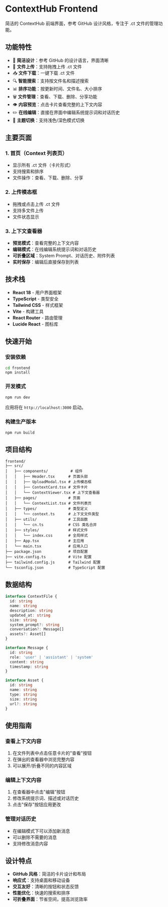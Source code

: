 # ContextHub Frontend

简洁的 ContextHub 前端界面，参考 GitHub 设计风格，专注于 .ct 文件的管理功能。

## 功能特性

- 🎨 **简洁设计**：参考 GitHub 的设计语言，界面清晰
- 📁 **文件上传**：支持拖拽上传 .ct 文件
- 📥 **文件下载**：一键下载 .ct 文件
- 🔍 **智能搜索**：支持按文件名和描述搜索
- 📊 **排序功能**：按更新时间、文件名、大小排序
- 🗑️ **文件管理**：查看、下载、删除、分享功能
- 👁️ **内容预览**：点击卡片查看完整的上下文内容
- ✏️ **在线编辑**：直接在界面中编辑系统提示词和对话历史
- 🌙 **主题切换**：支持浅色/深色模式切换

## 主要页面

### 1. 首页（Context 列表页）
- 显示所有 .ct 文件（卡片形式）
- 支持搜索和排序
- 文件操作：查看、下载、删除、分享

### 2. 上传模态框
- 拖拽或点击上传 .ct 文件
- 支持多文件上传
- 文件状态显示

### 3. 上下文查看器
- **预览模式**：查看完整的上下文内容
- **编辑模式**：在线编辑系统提示词和对话历史
- **可折叠区域**：System Prompt、对话历史、附件列表
- **实时保存**：编辑后直接保存到列表

## 技术栈

- **React 18** - 用户界面框架
- **TypeScript** - 类型安全
- **Tailwind CSS** - 样式框架
- **Vite** - 构建工具
- **React Router** - 路由管理
- **Lucide React** - 图标库

## 快速开始

### 安装依赖
```bash
cd frontend
npm install
```

### 开发模式
```bash
npm run dev
```

应用将在 `http://localhost:3000` 启动。

### 构建生产版本
```bash
npm run build
```

## 项目结构

```
frontend/
├── src/
│   ├── components/          # 组件
│   │   ├── Header.tsx      # 页面头部
│   │   ├── UploadModal.tsx # 上传模态框
│   │   ├── ContextCard.tsx # 文件卡片
│   │   └── ContextViewer.tsx # 上下文查看器
│   ├── pages/              # 页面
│   │   └── ContextList.tsx # 文件列表页
│   ├── types/              # 类型定义
│   │   └── context.ts      # 上下文文件类型
│   ├── utils/              # 工具函数
│   │   └── cn.ts           # CSS 类名合并
│   ├── styles/             # 样式文件
│   │   └── index.css       # 全局样式
│   ├── App.tsx             # 主应用
│   └── main.tsx            # 应用入口
├── package.json            # 项目配置
├── vite.config.ts          # Vite 配置
├── tailwind.config.js      # Tailwind 配置
└── tsconfig.json           # TypeScript 配置
```

## 数据结构

```typescript
interface ContextFile {
  id: string
  name: string
  description: string
  updated_at: string
  size: string
  system_prompt?: string
  conversation?: Message[]
  assets?: Asset[]
}

interface Message {
  id: string
  role: 'user' | 'assistant' | 'system'
  content: string
  timestamp: string
}

interface Asset {
  id: string
  name: string
  type: string
  size: string
  url?: string
}
```

## 使用指南

### 查看上下文内容
1. 在文件列表中点击任意卡片的"查看"按钮
2. 在弹出的查看器中浏览完整内容
3. 可以展开/折叠不同的内容区域

### 编辑上下文内容
1. 在查看器中点击"编辑"按钮
2. 修改系统提示词、描述或对话历史
3. 点击"保存"按钮应用更改

### 管理对话历史
- 在编辑模式下可以添加新消息
- 可以删除不需要的消息
- 支持修改消息内容

## 设计特点

- **GitHub 风格**：简洁的卡片设计和布局
- **响应式**：支持桌面和移动设备
- **交互友好**：清晰的按钮和状态反馈
- **性能优化**：快速的搜索和排序
- **可折叠界面**：节省空间，提高浏览效率 